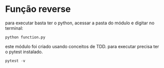 # Função reverse

para executar basta ter o python, acessar a pasta do módulo e digitar no terminal:
```commandline
python function.py 
```
este módulo foi criado usando conceitos de TDD.
para executar precisa ter o pytest instalado.
```python
pytest -v
```
